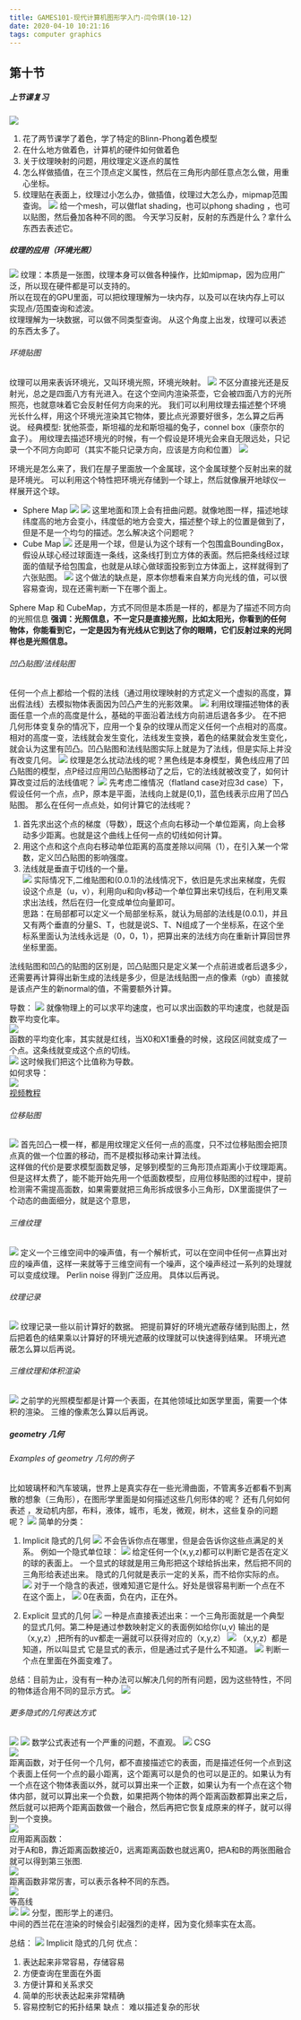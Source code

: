 ```yaml
---
title: GAMES101-现代计算机图形学入门-闫令琪(10-12)
date: 2020-04-10 10:21:16
tags: computer graphics
---
```


## 第十节
##### 上节课复习
![](2020-04-10-10-41-40.png)
1. 花了两节课学了着色，学了特定的Blinn-Phong着色模型
2. 在什么地方做着色，计算机的硬件如何做着色
3. 关于纹理映射的问题，用纹理定义逐点的属性
4. 怎么样做插值，在三个顶点定义属性，然后在三角形内部任意点怎么做，用重心坐标。
5. 纹理贴在表面上，纹理过小怎么办，做插值，纹理过大怎么办，mipmap范围查询。
![](2020-04-10-10-52-00.png)
给一个mesh，可以做flat shading，也可以phong shading ，也可以贴图，然后叠加各种不同的图。
今天学习反射，反射的东西是什么？拿什么东西去表述它。

##### 纹理的应用（环境光照）
![](2020-04-10-11-01-40.png)
纹理：本质是一张图，纹理本身可以做各种操作，比如mipmap，因为应用广泛，所以现在硬件都是可以支持的。  
所以在现在的GPU里面，可以把纹理理解为一块内存，以及可以在块内存上可以实现点/范围查询和滤波。  
纹理理解为一块数据，可以做不同类型查询。
从这个角度上出发，纹理可以表述的东西太多了。

###### 环境贴图
纹理可以用来表诉环境光，又叫环境光照，环境光映射。
![](2020-04-10-11-08-30.png)
不区分直接光还是反射光，总之是四面八方有光进入。在这个空间内渲染茶壶，它会被四面八方的光所照亮，也就意味着它会反射任何方向来的光。
我们可以利用纹理去描述整个环境光长什么样，用这个环境光渲染其它物体，要比点光源要好很多，怎么算之后再说。
经典模型: 犹他茶壶，斯坦福的龙和斯坦福的兔子，connel box（康奈尔的盒子）。
用纹理去描述环境光的时候，有一个假设是环境光会来自无限远处，只记录一个不同方向即可（其实不能只记录方向，应该是方向和位置）
![](2020-04-10-12-08-50.png)

环境光是怎么来了，我们在屋子里面放一个金属球，这个金属球整个反射出来的就是环境光。
可以利用这个特性把环境光存储到一个球上，然后就像展开地球仪一样展开这个球。
* Sphere Map
![](2020-04-10-13-53-54.png)
![](2020-04-10-13-54-40.png)
这里地面和顶上会有扭曲问题。就像地图一样，描述地球纬度高的地方会变小，纬度低的地方会变大，描述整个球上的位置是做到了，但是不是一个均匀的描述。怎么解决这个问题呢？
* Cube Map
![](2020-04-10-14-13-18.png)
还是用一个球，但是认为这个球有一个包围盒BoundingBox，假设从球心经过球面连一条线，这条线打到立方体的表面。然后把条线经过球面的值赋予给包围盒，也就是从球心做球面投影到立方体面上，这样就得到了六张贴图。
![](2020-04-10-16-47-38.png)
这个做法的缺点是，原本你想看来自某方向光线的值，可以很容易查询，现在还需判断一下在哪个面上。

Sphere Map 和 CubeMap，方式不同但是本质是一样的，都是为了描述不同方向的光照信息
**强调：光照信息，不一定只是直接光照，比如太阳光，你看到的任何物体，你能看到它，一定是因为有光线从它到达了你的眼睛，它们反射过来的光同样也是光照信息。**
###### 凹凸贴图/法线贴图
任何一个点上都给一个假的法线（通过用纹理映射的方式定义一个虚拟的高度，算出假法线）去模拟物体表面因为凹凸产生的光影效果。
![](2020-04-10-17-19-10.png)
利用纹理描述物体的表面任意一个点的高度是什么，基础的平面沿着法线方向前进后退各多少。
在不把几何形体变复杂的情况下，应用一个复杂的纹理从而定义任何一个点相对的高度。
相对的高度一变，法线就会发生变化，法线发生变换，着色的结果就会发生变化，就会认为这里有凹凸。凹凸贴图和法线贴图实际上就是为了法线，但是实际上并没有改变几何。
![](2020-04-10-19-01-04.png)
纹理是怎么扰动法线的呢？黑色线是本身模型，黄色线应用了凹凸贴图的模型，点P经过应用凹凸贴图移动了之后，它的法线就被改变了，如何计算改变过后的法线值呢？
![](2020-04-10-19-04-23.png)
先考虑二维情况（flatland case对应3d case）下，假设任何一个点，点P，原本是平面，法线向上就是(0,1)，蓝色线表示应用了凹凸贴图。
那么在任何一点点处，如何计算它的法线呢？
1. 首先求出这个点的梯度（导数），既这个点向右移动一个单位距离，向上会移动多少距离。也就是这个曲线上任何一点的切线如何计算。
2. 用这个点和这个点向右移动单位距离的高度差除以间隔（1），在引入某一个常数，定义凹凸贴图的影响强度。  
3. 法线就是垂直于切线的一个量。  
![](2020-04-11-23-46-29.png)
实际情况下,二维贴图和(0.0.1)的法线情况下，依旧是先求出来梯度，先假设这个点是（u，v），利用向u和向v移动一个单位算出来切线后，在利用叉乘求出法线，然后在归一化变成单位向量即可。  
思路：在局部都可以定义一个局部坐标系，就认为局部的法线是(0.0.1)，并且又有两个垂直的分量S、T，也就是说S、T、N组成了一个坐标系，在这个坐标系里面认为法线永远是（0，0，1），把算出来的法线方向在重新计算回世界坐标里面。

法线贴图和凹凸的贴图的区别是，凹凸贴图只是定义某一个点前进或者后退多少，还需要再计算得出新生成的法线是多少，但是法线贴图一点的像素（rgb）直接就是该点产生的新normal的值，不需要额外计算。

导数：
![](2020-04-11-21-44-57.png)
就像物理上的可以求平均速度，也可以求出函数的平均速度，也就是函数平均变化率。  
![](2020-04-11-22-03-42.png)  
函数的平均变化率，其实就是红线，当X0和X1重叠的时候，这段区间就变成了一个点。这条线就变成这个点的切线。  
![](2020-04-11-22-05-58.png)
这时候我们把这个比值称为导数。  
如何求导：  
![](2020-04-11-23-16-57.png)  
[视频教程](https://www.bilibili.com/video/BV1vb411a78y?p=3)  


###### 位移贴图
![](2020-04-12-12-19-07.png)
首先凹凸一模一样，都是用纹理定义任何一点的高度，只不过位移贴图会把顶点真的做一个位置的移动，而不是模拟移动来计算法线。  
这样做的代价是要求模型面数足够，足够到模型的三角形顶点距离小于纹理距离。
但是这样太费了，能不能开始先用一个低面数模型，应用位移贴图的过程中，提前检测需不需提高面数，如果需要就把三角形拆成很多小三角形，DX里面提供了一个动态的曲面细分，就是这个意思，

###### 三维纹理
![](2020-04-12-13-07-36.png)
定义一个三维空间中的噪声值，有一个解析式，可以在空间中任何一点算出对应的噪声值，这样一来就等于三维空间有一个噪声，这个噪声经过一系列的处理就可以变成纹理。
Perlin noise 得到广泛应用。
具体以后再说。
###### 纹理记录
![](2020-04-12-13-12-49.png)
纹理记录一些以前计算好的数据。
把提前算好的环境光遮蔽存储到贴图上，然后把着色的结果乘以计算好的环境光遮蔽的纹理就可以快速得到结果。
环境光遮蔽怎么算以后再说。
###### 三维纹理和体积渲染
![](2020-04-12-13-14-55.png)
之前学的光照模型都是计算一个表面，在其他领域比如医学里面，需要一个体积的渲染。
三维的像素怎么算以后再说。

##### geometry 几何
###### Examples of geometry 几何的例子
比如玻璃杯和汽车玻璃，世界上是真实存在一些光滑曲面，不管离多近都看不到离散的想象（三角形），在图形学里面是如何描述这些几何形体的呢？
还有几何如何表述 ，发动机内部，布料，液体，城市，毛发，微观，树木，这些复杂的问题呢？
![](2020-04-12-13-29-09.png)
简单的分类：
1. Implicit 隐式的几何
![](2020-04-12-13-50-16.png)
不会告诉你点在哪里，但是会告诉你这些点满足的关系。
例如一个隐式单位球：
![](2020-04-12-13-49-55.png)
给定任何一个(x,y,z)都可以判断它是否在定义的球的表面上。
一个显式的球就是用三角形把这个球给拆出来，然后把不同的三角形给表述出来。
隐式的几何就是表示一定的关系，而不给你实际的点。
![](2020-04-12-13-59-33.png)
对于一个隐含的表述，很难知道它是什么。好处是很容易判断一个点在不在这个面上，
![](2020-04-12-14-09-53.png)
0在表面，负在内，正在外。

2. Explicit 显式的几何
![](2020-04-12-14-10-52.png)
一种是点直接表述出来：一个三角形面就是一个典型的显式几何。第二种是通过参数映射定义的表面例如给你(u,v) 输出的是（x,y,z）,把所有的uv都走一遍就可以获得对应的（x,y,z）
![](2020-04-12-14-25-43.png)
（x,y,z）都是知道，所以叫显式
它是显式的表示，但是通过式子是什么不知道。
![](2020-04-12-15-42-42.png)
判断一个点在里面在外面变难了。

总结：目前为止，没有有一种办法可以解决几何的所有问题，因为这些特性，不同的物体适合用不同的显示方式。
![](2020-04-12-15-45-07.png)
###### 更多隐式的几何表达方式
![](2020-04-12-15-47-50.png)
![](2020-04-12-15-48-05.png)
数学公式表述有一个严重的问题，不直观。
![](2020-04-12-15-49-42.png)
CSG  
![](2020-04-12-15-53-02.png)  
距离函数，对于任何一个几何，都不直接描述它的表面，而是描述任何一个点到这个表面上任何一个点的最小距离，这个距离可以是负的也可以是正的。如果认为有一个点在这个物体表面以外，就可以算出来一个正数，如果认为有一个点在这个物体内部，就可以算出来一个负数，如果把两个物体的两个距离函数都算出来之后，然后就可以把两个距离函数做一个融合，然后再把它恢复成原来的样子，就可以得到一个变换。  
![](2020-04-12-16-04-22.png)  
应用距离函数：  
对于A和B，靠近距离函数接近0，远离距离函数也就远离0，把A和B的两张图融合就可以得到第三张图.  
![](2020-04-12-16-34-08.png)  
距离函数非常厉害，可以表示各种不同的东西。  
![](2020-04-12-16-37-11.png)  
等高线  
![](2020-04-12-16-41-19.png)
![](2020-04-12-16-41-54.png)
分型，图形学上的递归。  
中间的西兰花在渲染的时候会引起强烈的走样，因为变化频率实在太高。  


总结：
![](2020-04-12-16-44-39.png)
Implicit 隐式的几何
优点：
1. 表达起来非常容易，存储容易
2. 方便查询在里面在外面
3. 方便计算和关系求交 
4. 简单的形状表达起来非常精确
5. 容易控制它的拓扑结果
缺点：
难以描述复杂的形状

